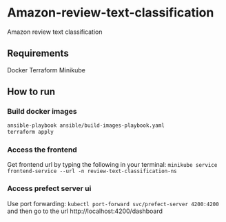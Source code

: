 # Amazon-review-text-classification
Amazon review text classification

## Requirements
Docker
Terraform
Minikube

## How to run
### Build docker images
``` bash
ansible-playbook ansible/build-images-playbook.yaml
terraform apply
```
### Access the frontend
Get frontend url by typing the following in your terminal:
```minikube service frontend-service --url -n review-text-classification-ns```

### Access prefect server ui
Use port forwarding:
```kubectl port-forward svc/prefect-server 4200:4200```
and then go to the url http://localhost:4200/dashboard
